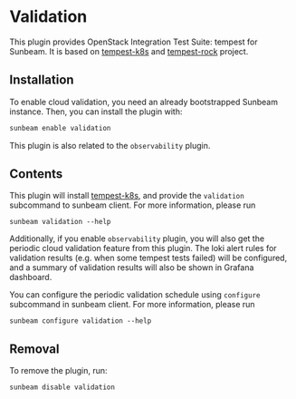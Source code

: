 # Validation

This plugin provides OpenStack Integration Test Suite: tempest for Sunbeam. It
is based on [tempest-k8s][1] and [tempest-rock][2] project.

## Installation

To enable cloud validation, you need an already bootstrapped Sunbeam instance.
Then, you can install the plugin with:

```bash
sunbeam enable validation
```

This plugin is also related to the `observability` plugin.

## Contents

This plugin will install [tempest-k8s][1], and provide the `validation`
subcommand to sunbeam client. For more information, please run

```
sunbeam validation --help
```

Additionally, if you enable `observability` plugin, you will also get the
periodic cloud validation feature from this plugin. The loki alert rules for
validation results (e.g. when some tempest tests failed) will be configured, and
a summary of validation results will also be shown in Grafana dashboard.

You can configure the periodic validation schedule using `configure` subcommand
in sunbeam client. For more information, please run

```
sunbeam configure validation --help
```

## Removal

To remove the plugin, run:

```bash
sunbeam disable validation
```

[1]: https://opendev.org/openstack/sunbeam-charms/src/branch/main/charms/tempest-k8s
[2]: https://github.com/canonical/ubuntu-openstack-rocks/tree/main/rocks/tempest
